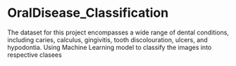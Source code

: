 # OralDisease_Classification
The dataset for this project encompasses a wide range of dental conditions, including caries, calculus, gingivitis, tooth discolouration, ulcers, and hypodontia. 
Using Machine Learning model to classify the images into respective clasees 
